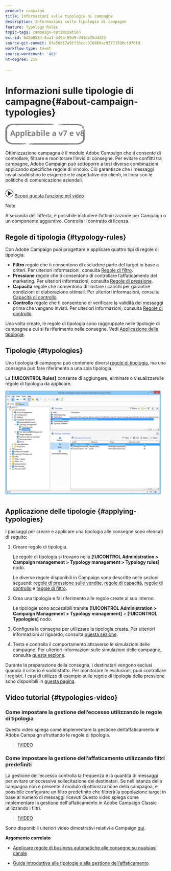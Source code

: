 ```yaml
---
product: campaign
title: Informazioni sulle tipologie di campagne
description: Informazioni sulle tipologie di campagne
feature: Typology Rules
topic-tags: campaign-optimization
exl-id: 6d5b8584-4aa1-4d9a-89d9-d41da75dd323
source-git-commit: 8fa50d17a9ff36ccc310860ac93771590cfd76fd
workflow-type: tm+mt
source-wordcount: '483'
ht-degree: 21%

---
```


# Informazioni sulle tipologie di campagne{#about-campaign-typologies}

![](../../assets/common.svg)

Ottimizzazione campagna è il modulo Adobe Campaign che ti consente di controllare, filtrare e monitorare l’invio di consegne. Per evitare conflitti tra campagne, Adobe Campaign può sottoporre a test diverse combinazioni applicando specifiche regole di vincolo. Ciò garantisce che i messaggi inviati soddisfino le esigenze e le aspettative dei clienti, in linea con le politiche di comunicazione aziendali.

![](assets/do-not-localize/how-to-video.png) [Scopri questa funzione nel video](#typologies-video)

>[!NOTE]
>
>A seconda dell’offerta, è possibile includere l’ottimizzazione per Campaign o un componente aggiuntivo. Controlla il contratto di licenza.

## Regole di tipologia {#typology-rules}

Con Adobe Campaign puoi progettare e applicare quattro tipi di regole di tipologia:

* **Filtro** regole che ti consentono di escludere parte del target in base a criteri. Per ulteriori informazioni, consulta [Regole di filtro](filtering-rules.md).
* **Pressione** regole che ti consentono di controllare l’affaticamento del marketing. Per ulteriori informazioni, consulta [Regole di pressione](pressure-rules.md).
* **Capacità** regole che consentono di limitare i carichi per garantire condizioni di elaborazione ottimali. Per ulteriori informazioni, consulta [Capacità di controllo](consistency-rules.md#controlling-capacity).
* **Controllo** regole che ti consentono di verificare la validità dei messaggi prima che vengano inviati. Per ulteriori informazioni, consulta [Regole di controllo](control-rules.md).

Una volta create, le regole di tipologia sono raggruppate nelle tipologie di campagne a cui si fa riferimento nelle consegne. Vedi [Applicazione delle tipologie](#applying-typologies).

## Tipologie {#typologies}

Una tipologia di campagna può contenere diversi [regole di tipologia](#typology-rules), ma una consegna può fare riferimento a una sola tipologia.

La **[!UICONTROL Rules]** consente di aggiungere, eliminare o visualizzare le regole di tipologia da applicare.

![](assets/campaign_opt_rules_tab.png)

## Applicazione delle tipologie {#applying-typologies}

I passaggi per creare e applicare una tipologia alle consegne sono elencati di seguito:

1. Creare regole di tipologia.

   Le regole di tipologia si trovano nella **[!UICONTROL Administration > Campaign management > Typology management > Typology rules]** nodo.

   Le diverse regole disponibili in Campaign sono descritte nelle sezioni seguenti: [regole di pressione sulle vendite](pressure-rules.md), [regole di capacità](consistency-rules.md#controlling-capacity), [regole di controllo](control-rules.md) e [regole di filtro](filtering-rules.md).

1. Crea una tipologia e fai riferimento alle regole create al suo interno.

   Le tipologie sono accessibili tramite **[!UICONTROL Administration > Campaign Management > Typology management]** > **[!UICONTROL Typologies]** nodo.

1. Configura la consegna per utilizzare la tipologia creata. Per ulteriori informazioni al riguardo, consulta [questa sezione](applying-rules.md#applying-a-typology-to-a-delivery).
1. Testa e controlla il comportamento attraverso le simulazioni delle campagne. Per ulteriori informazioni sulle simulazioni delle campagne, consulta [questa sezione](campaign-simulations.md).

Durante la preparazione della consegna, i destinatari vengono esclusi quando il criterio è soddisfatto. Per monitorare le esclusioni, puoi controllare i registri. I casi di utilizzo di esempio sulle regole di tipologia della pressione sono disponibili in [questa pagina](pressure-rules.md#use-cases-on-pressure-rules).

## Video tutorial {#typologies-video}

### Come impostare la gestione dell’eccesso utilizzando le regole di tipologia

Questo video spiega come implementare la gestione dell’affaticamento in Adobe Campaign sfruttando le regole di tipologia.

>[!VIDEO](https://video.tv.adobe.com/v/25090?quality=12)

### Come impostare la gestione dell’affaticamento utilizzando filtri predefiniti

La gestione dell’eccesso controlla la frequenza e la quantità di messaggi per evitare un’eccessiva sollecitazione dei destinatari. Se nell&#39;istanza della campagna non è presente il modulo di ottimizzazione della campagna, è possibile configurare un filtro predefinito che filtrerà la popolazione target in base al numero di messaggi ricevuti Questo video spiega come implementare la gestione dell&#39;affaticamento in Adobe Campaign Classic utilizzando i filtri.

>[!VIDEO](https://video.tv.adobe.com/v/25091?quality=12)

Sono disponibili ulteriori video dimostrativi relativi a Campaign [qui](https://experienceleague.adobe.com/docs/campaign-classic-learn/tutorials/overview.html?lang=it).

**Argomento correlato**

* [Applicare regole di business automatiche alle consegne su qualsiasi canale](https://helpx.adobe.com/campaign/kb/simplifying-campaign-management-acc.html#Applyautomaticbusinessrulestodeliveriesonanychannel)

* [Guida introduttiva alle tipologie e alla gestione dell’affaticamento](pressure-rules.md)

